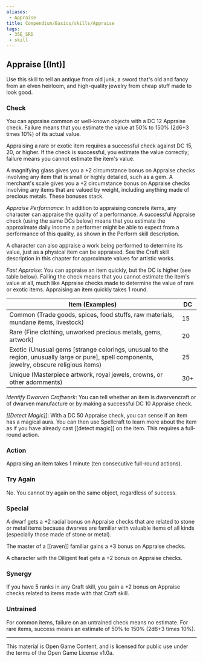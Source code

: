 ```yaml
---
aliases:
 - Appraise
title: Compendium/Basics/skills/Appraise
tags: 
 - 35E_SRD
 - skill
---
```

## Appraise [(Int)]
Use this skill to tell an antique from old junk, a sword that's old and fancy from an elven heirloom, and high-quality jewelry from cheap stuff made to look good.
### Check
You can appraise common or well-known objects with a DC 12 Appraise check. Failure means that you estimate the value at 50% to 150% (2d6+3 times 10%) of its actual value.

Appraising a rare or exotic item requires a successful check against DC 15, 20, or higher. If the check is successful, you estimate the value correctly; failure means you cannot estimate the item's value.

A magnifying glass gives you a +2 circumstance bonus on Appraise checks involving any item that is small or highly detailed, such as a gem. A merchant's scale gives you a +2 circumstance bonus on Appraise checks involving any items that are valued by weight, including anything made of precious metals. These bonuses stack.

_Appraise Performance_: In addition to appraising concrete items, any character can appraise the quality of a performance. A successful Appraise check (using the same DCs below) means that you estimate the approximate daily income a performer might be able to expect from a performance of this quality, as shown in the Perform skill description.

A character can also appraise a work being performed to determine its value, just as a physical item can be appraised. See the Craft skill description in this chapter for approximate values for artistic works.

_Fast Appraise_: You can appraise an item quickly, but the DC is higher (see table below). Failing the check means that you cannot estimate the item's value at all, much like Appraise checks made to determine the value of rare or exotic items. Appraising an item quickly takes 1 round.

|Item (Examples)|DC|
|---|---|
|Common (Trade goods, spices, food stuffs, raw materials, mundane items, livestock)|15|
|Rare (Fine clothing, unworked precious metals, gems, artwork)|20|
|Exotic (Unusual gems [strange colorings, unusual to the region, unusually large or pure], spell components, jewelry, obscure religious items)|25|
|Unique (Masterpiece artwork, royal jewels, crowns, or other adornments)|30+|

_Identify Dwarven Craftwork_: You can tell whether an item is dwarvencraft or of dwarven manufacture or by making a successful DC 10 Appraise check.

_[[Detect Magic]]_: With a DC 50 Appraise check, you can sense if an item has a magical aura. You can then use Spellcraft to learn more about the item as if you have already cast [[detect magic]] on the item. This requires a full-round action.

### Action
Appraising an item takes 1 minute (ten consecutive
full-round actions).

### Try Again
No. You cannot try again on the same object, regardless
of success.

### Special
A dwarf gets a +2 racial bonus on Appraise checks that are
related to stone or metal items because dwarves are familiar with
valuable items of all kinds (especially those made of stone or metal).

The master of a [[raven]] familiar gains a +3 bonus on Appraise checks.

A character with the Diligent feat gets a +2 bonus on Appraise checks.

### Synergy
If you have 5 ranks in any Craft skill, you gain a +2 bonus
on Appraise checks related to items made with that Craft skill.

### Untrained
For common items, failure on an untrained check means no
estimate. For rare items, success means an estimate of 50% to 150%
(2d6+3 times 10%).



---



This material is Open Game Content, and is licensed for public use under the terms of the Open Game License v1.0a.

